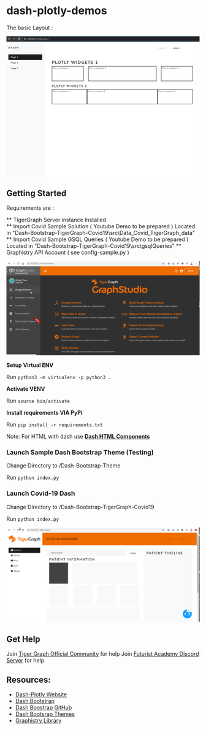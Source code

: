 # dash-plotly-demos
The basic Layout :

![basic_layout](static/basic.png)

## Getting Started
Requirements are :

** TigerGraph Server instance Installed  
** Import  Covid Sample Solution  ( Youtube Demo to be prepared ) Located in  "Dash-Bootstrap-TigerGraph-Covid19\src\Data_Covid_TigerGraph_data"
** Import  Covid Sample GSQL Queries  ( Youtube Demo to be prepared ) Located in  "Dash-Bootstrap-TigerGraph-Covid19\src\gsqlQueries"
** Graphistry API Account ( see config-sample.py )


![basic_layout](static/tigergraph-studio.gif)


**Setup Virtual ENV**

Run `python3 -m virtualenv -p python3 .`

**Activate  VENV**

Run `source bin/activate`

**Install requirements VIA PyPi**

Run `pip install -r requirements.txt`

Note: For HTML with dash use [**Dash HTML Components**](https://dash.plotly.com/dash-html-components)


### Launch Sample Dash Bootstrap Theme  (Testing)
 
Change Directory to /Dash-Bootstrap-Theme

Run `python index.py`

### Launch Covid-19 Dash  
 
Change Directory to /Dash-Bootstrap-TigerGraph-Covid19

Run `python index.py`

![basic_layout](static/Dash.gif)

## Get Help 
Join [Tiger Graph Official Community](https://discord.gg/uSDZ5x) for help
Join [Futurist Academy Discord Server](https://discord.gg/vyc5CrG) for help


## Resources:

* [Dash-Plotly Website](https://plotly.com/dash/)
* [Dash Bootstrap](https://dash-bootstrap-components.opensource.faculty.ai/)
* [Dash Boostrap GitHub](https://github.com/facultyai/dash-bootstrap-components)
* [Dash Bootsrap Themes](https://bootswatch.com/lux/)
* [Graphistry Library](https://graphistry.com)
